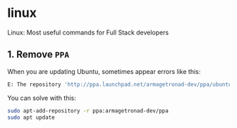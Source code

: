 # linux

Linux: Most useful commands for Full Stack developers

## 1. Remove `PPA`

When you are updating Ubuntu, sometimes appear errors like this:

```bash
E: The repository 'http://ppa.launchpad.net/armagetronad-dev/ppa/ubuntu bionic Release' does not have a Release file.
```

You can solve with this:

```bash
sudo apt-add-repository -r ppa:armagetronad-dev/ppa
sudo apt update
```
